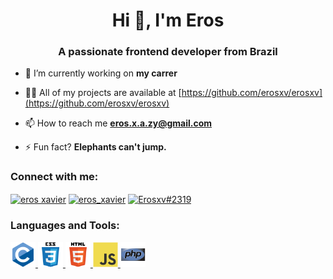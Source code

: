 <h1 align="center">Hi 👋, I'm Eros</h1>
<h3 align="center">A passionate frontend developer from Brazil</h3>

- 🔭 I’m currently working on **my carrer**

- 👨‍💻 All of my projects are available at [https://github.com/erosxv/erosxv](https://github.com/erosxv/erosxv)

- 📫 How to reach me **eros.x.a.zy@gmail.com**

- ⚡ Fun fact? **Elephants can't jump.**

<h3 align="left">Connect with me:</h3>
<p align="left">
<a href="https://linkedin.com/in/eros xavier" target="blank"><img align="center" src="https://raw.githubusercontent.com/rahuldkjain/github-profile-readme-generator/master/src/images/icons/Social/linked-in-alt.svg" alt="eros xavier" height="30" width="40" /></a>
<a href="https://instagram.com/eros_xavier" target="blank"><img align="center" src="https://raw.githubusercontent.com/rahuldkjain/github-profile-readme-generator/master/src/images/icons/Social/instagram.svg" alt="eros_xavier" height="30" width="40" /></a>
<a href="https://discord.gg/Erosxv#2319" target="blank"><img align="center" src="https://raw.githubusercontent.com/rahuldkjain/github-profile-readme-generator/master/src/images/icons/Social/discord.svg" alt="Erosxv#2319" height="30" width="40" /></a>
</p>

<h3 align="left">Languages and Tools:</h3>
<p align="left"> <a href="https://www.cprogramming.com/" target="_blank" rel="noreferrer"> <img src="https://raw.githubusercontent.com/devicons/devicon/master/icons/c/c-original.svg" alt="c" width="40" height="40"/> </a> <a href="https://www.w3schools.com/css/" target="_blank" rel="noreferrer"> <img src="https://raw.githubusercontent.com/devicons/devicon/master/icons/css3/css3-original-wordmark.svg" alt="css3" width="40" height="40"/> </a> <a href="https://www.w3.org/html/" target="_blank" rel="noreferrer"> <img src="https://raw.githubusercontent.com/devicons/devicon/master/icons/html5/html5-original-wordmark.svg" alt="html5" width="40" height="40"/> </a> <a href="https://developer.mozilla.org/en-US/docs/Web/JavaScript" target="_blank" rel="noreferrer"> <img src="https://raw.githubusercontent.com/devicons/devicon/master/icons/javascript/javascript-original.svg" alt="javascript" width="40" height="40"/> </a> <a href="https://www.php.net" target="_blank" rel="noreferrer"> <img src="https://raw.githubusercontent.com/devicons/devicon/master/icons/php/php-original.svg" alt="php" width="40" height="40"/> </a> </p>

